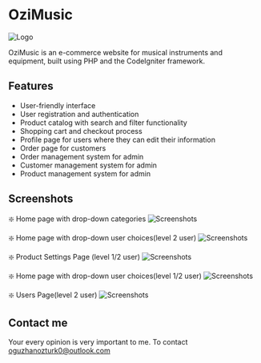 
# OziMusic




   ![Logo](https://cdn.discordapp.com/attachments/793214764523585536/1094716988422631424/logo.jpeg)


    
OziMusic is an e-commerce website for musical instruments and equipment, built using PHP and the CodeIgniter framework.

## Features

- User-friendly interface
- User registration and authentication
- Product catalog with search and filter functionality
- Shopping cart and checkout process
- Profile page for users where they can edit their information
- Order page for customers 
- Order management system for admin
- Customer management system for admin
- Product management system for admin
  
## Screenshots

:sparkle: Home page with drop-down categories
![Screenshots](https://cdn.discordapp.com/attachments/793214764523585536/1094720949397487666/image.png)

:sparkle: Home page with drop-down user choices(level 2 user)
![Screenshots](https://cdn.discordapp.com/attachments/793214764523585536/1094721025910001836/image.png)

:sparkle: Product Settings Page (level 1/2 user)
![Screenshots](https://cdn.discordapp.com/attachments/793214764523585536/1094721146722721842/image.png)


:sparkle: Home page with drop-down user choices(level 1/2 user)
![Screenshots](https://cdn.discordapp.com/attachments/793214764523585536/1094721587757973735/image.png)

  
:sparkle: Users Page(level 2 user)
![Screenshots](https://cdn.discordapp.com/attachments/793214764523585536/1094724900557684846/image.png)

## Contact me 

Your every opinion is very important to me. To contact oguzhanozturk0@outlook.com

  
